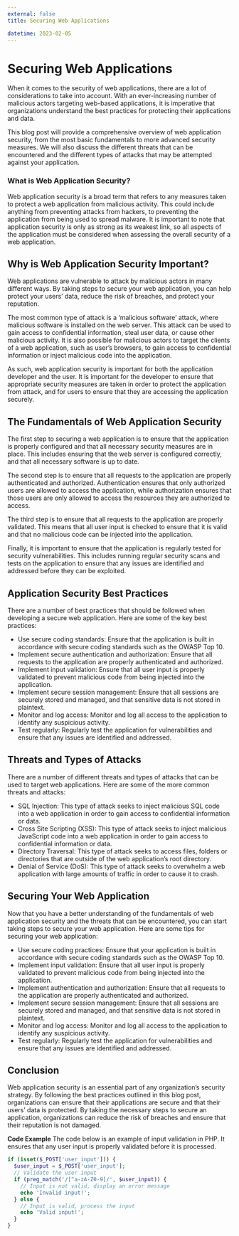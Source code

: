 ```yaml
---
external: false
title: Securing Web Applications

datetime: 2023-02-05
---
```



# Securing Web Applications

When it comes to the security of web applications, there are a lot of considerations to take into account. With an ever-increasing number of malicious actors targeting web-based applications, it is imperative that organizations understand the best practices for protecting their applications and data.

This blog post will provide a comprehensive overview of web application security, from the most basic fundamentals to more advanced security measures. We will also discuss the different threats that can be encountered and the different types of attacks that may be attempted against your application.

### What is Web Application Security?

Web application security is a broad term that refers to any measures taken to protect a web application from malicious activity. This could include anything from preventing attacks from hackers, to preventing the application from being used to spread malware. It is important to note that application security is only as strong as its weakest link, so all aspects of the application must be considered when assessing the overall security of a web application.

## Why is Web Application Security Important?

Web applications are vulnerable to attack by malicious actors in many different ways. By taking steps to secure your web application, you can help protect your users’ data, reduce the risk of breaches, and protect your reputation.

The most common type of attack is a ‘malicious software’ attack, where malicious software is installed on the web server. This attack can be used to gain access to confidential information, steal user data, or cause other malicious activity. It is also possible for malicious actors to target the clients of a web application, such as user’s browsers, to gain access to confidential information or inject malicious code into the application.

As such, web application security is important for both the application developer and the user. It is important for the developer to ensure that appropriate security measures are taken in order to protect the application from attack, and for users to ensure that they are accessing the application securely.

## The Fundamentals of Web Application Security

The first step to securing a web application is to ensure that the application is properly configured and that all necessary security measures are in place. This includes ensuring that the web server is configured correctly, and that all necessary software is up to date.

The second step is to ensure that all requests to the application are properly authenticated and authorized. Authentication ensures that only authorized users are allowed to access the application, while authorization ensures that those users are only allowed to access the resources they are authorized to access.

The third step is to ensure that all requests to the application are properly validated. This means that all user input is checked to ensure that it is valid and that no malicious code can be injected into the application.

Finally, it is important to ensure that the application is regularly tested for security vulnerabilities. This includes running regular security scans and tests on the application to ensure that any issues are identified and addressed before they can be exploited.

## Application Security Best Practices

There are a number of best practices that should be followed when developing a secure web application. Here are some of the key best practices:

- Use secure coding standards: Ensure that the application is built in accordance with secure coding standards such as the OWASP Top 10.
- Implement secure authentication and authorization: Ensure that all requests to the application are properly authenticated and authorized.
- Implement input validation: Ensure that all user input is properly validated to prevent malicious code from being injected into the application.
- Implement secure session management: Ensure that all sessions are securely stored and managed, and that sensitive data is not stored in plaintext.
- Monitor and log access: Monitor and log all access to the application to identify any suspicious activity.
- Test regularly: Regularly test the application for vulnerabilities and ensure that any issues are identified and addressed.

## Threats and Types of Attacks

There are a number of different threats and types of attacks that can be used to target web applications. Here are some of the more common threats and attacks:

- SQL Injection: This type of attack seeks to inject malicious SQL code into a web application in order to gain access to confidential information or data.
- Cross Site Scripting (XSS): This type of attack seeks to inject malicious JavaScript code into a web application in order to gain access to confidential information or data.
- Directory Traversal: This type of attack seeks to access files, folders or directories that are outside of the web application’s root directory.
- Denial of Service (DoS): This type of attack seeks to overwhelm a web application with large amounts of traffic in order to cause it to crash.

## Securing Your Web Application

Now that you have a better understanding of the fundamentals of web application security and the threats that can be encountered, you can start taking steps to secure your web application. Here are some tips for securing your web application:

- Use secure coding practices: Ensure that your application is built in accordance with secure coding standards such as the OWASP Top 10.
- Implement input validation: Ensure that all user input is properly validated to prevent malicious code from being injected into the application.
- Implement authentication and authorization: Ensure that all requests to the application are properly authenticated and authorized.
- Implement secure session management: Ensure that all sessions are securely stored and managed, and that sensitive data is not stored in plaintext.
- Monitor and log access: Monitor and log all access to the application to identify any suspicious activity.
- Test regularly: Regularly test the application for vulnerabilities and ensure that any issues are identified and addressed.

## Conclusion

Web application security is an essential part of any organization’s security strategy. By following the best practices outlined in this blog post, organizations can ensure that their applications are secure and that their users’ data is protected. By taking the necessary steps to secure an application, organizations can reduce the risk of breaches and ensure that their reputation is not damaged. 

**Code Example**
The code below is an example of input validation in PHP. It ensures that any user input is properly validated before it is processed.

```php
if (isset($_POST['user_input'])) {
  $user_input = $_POST['user_input'];
  // Validate the user input
  if (preg_match('/[^a-zA-Z0-9]/', $user_input)) {
    // Input is not valid, display an error message
    echo 'Invalid input!';
  } else {
    // Input is valid, process the input
    echo 'Valid input!';
  }
}
```
